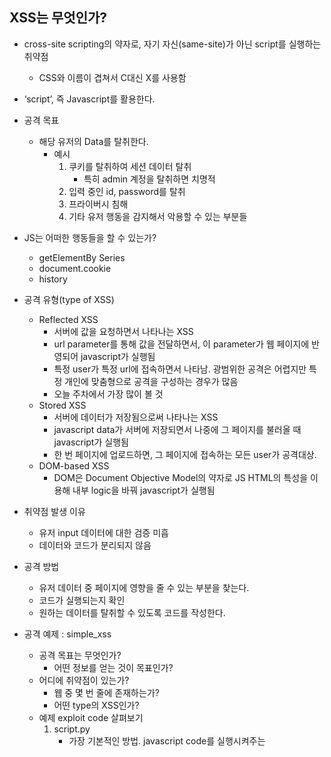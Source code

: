 ## XSS는 무엇인가?

- cross-site scripting의 약자로, 자기 자신(same-site)가 아닌 script를 실행하는 취약점
    - CSS와 이름이 겹쳐서 C대신 X를 사용함
- ‘script’, 즉 Javascript를 활용한다.
- 공격 목표
    - 해당 유저의 Data를 탈취한다.
        - 예시
            1. 쿠키를 탈취하여 세션 데이터 탈취 
                - 특히 admin 계정을 탈취하면 치명적
            2. 입력 중인 id, password를 탈취
            3. 프라이버시 침해
            4. 기타 유저 행동을 감지해서 악용할 수 있는 부분들
- JS는 어떠한 행동들을 할 수 있는가?
    - getElementBy Series
    - document.cookie
    - history

- 공격 유형(type of XSS)
    - Reflected XSS
        - 서버에 값을 요청하면서 나타나는 XSS
        - url parameter를 통해 값을 전달하면서, 이 parameter가 웹 페이지에 반영되어 javascript가 실행됨
        - 특정 user가 특정 url에 접속하면서 나타남. 광범위한 공격은 어렵지만 특정 개인에 맞춤형으로 공격을 구성하는 경우가 많음
        - 오늘 주차에서 가장 많이 볼 것
    - Stored XSS
        - 서버에 데이터가 저장됨으로써 나타나는 XSS
        - javascript data가 서버에 저장되면서 나중에 그 페이지를 불러올 때 javascript가 실행됨
        - 한 번 페이지에 업로드하면, 그 페이지에 접속하는 모든 user가 공격대상.
    - DOM-based XSS
        - DOM은 Document Objective Model의 약자로 JS HTML의 특성을 이용해 내부 logic을 바꿔 javascript가 실행됨
- 취약점 발생 이유
    - 유저 input 데이터에 대한 검증 미흡
    - 데이터와 코드가 분리되지 않음
- 공격 방법
    - 유저 데이터 중 페이지에 영향을 줄 수 있는 부분을 찾는다.
    - 코드가 실행되는지 확인
    - 원하는 데이터를 탈취할 수 있도록 코드를 작성한다.
- 공격 예제 : simple_xss
    - 공격 목표는 무엇인가?
        - 어떤 정보를 얻는 것이 목표인가?
    - 어디에 취약점이 있는가?
        - 웹 중 몇 번 줄에 존재하는가?
        - 어떤 type의 XSS인가?
    - 예제 exploit code 살펴보기
        1. script.py
            - 가장 기본적인 방법. javascript code를 실행시켜주는 <script>태그 이용
            - script 태그의 경우 javascript를 직접 태그 안에 넣어주는 방법과,
            - src=”{url}”의 형식으로 외부 혹은 자신의 사이트 혹은 파일에서 javascript 파일을 불러오는 방법이 존재한다.
        2. event_handler.py
            - HTML attribute 중에 event handler가 존재
            - event handler는 특정 유저 동작을 감지하여 특정 javascript를 실행시켜줌.
                - ex) onclick : 특정 element가 click되는 경우 attribute에 작성된 javascript 실행
        3. object.py
            - frame, embed, object 등의 태그는 페이지 안에 페이지를 삽입할 때 사용한다.
                - ex) blog 안에 들어간 youtube 동영상
            - 이 중 src, data attribute를 이용해서 javascript 실행 가능
                - 기본적으로 frame, embed, object는 안의 page에서 바깥 page에 접근할 수 없다.
                - url scheme 자체(javascript:{js code})로 실행시키는 경우 접근이 가능하며,
                - 안에 공격자 서버의 페이지를 띄우더라도 바깥 페이지의 cookie 등을 탈출하는 것은 불가능하다.
    
- mitigation
    1. sanitization, validation
        - sanitization(정화) : 특정 문자열을 없애거나
            - script 태그, frame, object, embed 태그, eventhandler 등을 제거
        - validation(검증) : 해킹 가능한 문자열일 있는지 확인하는 방식
            - script 태그, frame, object, embed 태그, eventhandler 등을 확인
    2. encode data
        - tag와 관련된 <, >과 같은 문자열을 HTML encoding을 활용하여 encode
        - <를 &lt;, >를 &gt;로 바꾸는 등
    3. use safe function
        - user input 자체를 문자열로 자동으로 취급하는 function을 이용.
    4. CSP(Content Security Policy), SOP(Same Origin Policy)
    5. HttpOnly Flag for Cookies

- 잘못된 / 부족한 mitigation bypass
    1. sanitization, validation
        - Lack_of_Validation1
        - Inappropriate_Sanitize
        - Lack_of_Validation2
    2. encode data
    3. use safe function
        - safe_renderer
    4. CSP(Content Security Policy), SOP(Same Origin Policy)
    5. HttpOnly Flag for Cookies